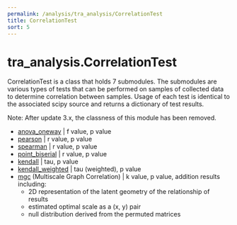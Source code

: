 ```yaml
---
permalink: /analysis/tra_analysis/CorrelationTest
title: CorrelationTest
sort: 5
---
```


# tra_analysis.CorrelationTest

CorrelationTest is a class that holds 7 submodules. The submodules are various types of tests that can be performed on samples of collected data to determine correlation between samples. Usage of each test is identical to the associated scipy source and returns a dictionary of test results.

Note: After update 3.x, the classness of this module has been removed.

- [anova_oneway](https://docs.scipy.org/doc/scipy/reference/generated/scipy.stats.f_oneway.html#scipy.stats.f_oneway) | f value, p value
- [pearson](https://docs.scipy.org/doc/scipy/reference/generated/scipy.stats.pearsonr.html#scipy.stats.pearsonr) | r value, p value
- [spearman](https://docs.scipy.org/doc/scipy/reference/generated/scipy.stats.spearmanr.html#scipy.stats.spearmanr) | r value, p value
- [point_biserial](https://docs.scipy.org/doc/scipy/reference/generated/scipy.stats.pointbiserialr.html#scipy.stats.pointbiserialr) | r value, p value
- [kendall](https://docs.scipy.org/doc/scipy/reference/generated/scipy.stats.kendalltau.html#scipy.stats.kendalltau) | tau, p value
- [kendall_weighted](https://docs.scipy.org/doc/scipy/reference/generated/scipy.stats.weightedtau.html#scipy.stats.weightedtau) | tau (weighted), p value
- [mgc](https://docs.scipy.org/doc/scipy/reference/generated/scipy.stats.multiscale_graphcorr.html#scipy.stats.multiscale_graphcorr) (Multiscale Graph Correlation) | k value, p value, addition results including:
    - 2D representation of the latent geometry of the relationship of results
    - estimated optimal scale as a (x, y) pair
    - null distribution derived from the permuted matrices